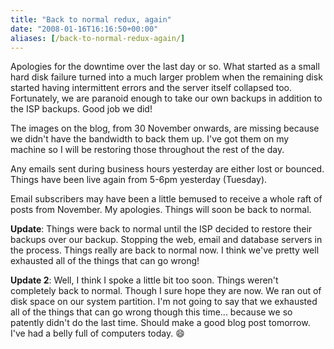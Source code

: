 ```yaml
---
title: "Back to normal redux, again"
date: "2008-01-16T16:16:50+00:00"
aliases: [/back-to-normal-redux-again/]
---
```


Apologies for the downtime over the last day or so. What started as a small hard disk failure turned into a much larger problem when the remaining disk started having intermittent errors and the server itself collapsed too. Fortunately, we are paranoid enough to take our own backups in addition to the ISP backups. Good job we did!

The images on the blog, from 30 November onwards, are missing because we didn't have the bandwidth to back them up. I've got them on my machine so I will be restoring those throughout the rest of the day.

Any emails sent during business hours yesterday are either lost or bounced. Things have been live again from 5-6pm yesterday (Tuesday).

Email subscribers may have been a little bemused to receive a whole raft of posts from November. My apologies. Things will soon be back to normal.

**Update**: Things were back to normal until the ISP decided to restore their backups over our backup. Stopping the web, email and database servers in the process. Things really are back to normal now. I think we've pretty well exhausted all of the things that can go wrong!

**Update 2**: Well, I think I spoke a little bit too soon. Things weren't completely back to normal. Though I sure hope they are now. We ran out of disk space on our system partition. I'm not going to say that we exhausted all of the things that can go wrong though this time... because we so patently didn't do the last time. Should make a good blog post tomorrow. I've had a belly full of computers today. :smile:
